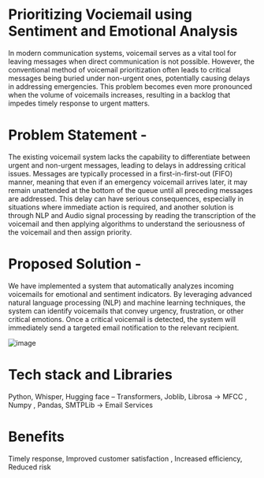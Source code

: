 # Prioritizing Vociemail using Sentiment and Emotional Analysis

In modern communication systems, voicemail serves as a vital tool for leaving messages when direct communication is not possible. However, the conventional method of voicemail prioritization often leads to critical messages being buried under non-urgent ones, potentially causing delays in addressing emergencies. This problem becomes even more pronounced when the volume of voicemails increases, resulting in a backlog that impedes timely response to urgent matters.

# Problem Statement - 
The existing voicemail system lacks the capability to differentiate between urgent and non-urgent messages, leading to delays in addressing critical issues. Messages are typically processed in a first-in-first-out (FIFO) manner, meaning that even if an emergency voicemail arrives later, it may remain unattended at the bottom of the queue until all preceding messages are addressed. This delay can have serious consequences, especially in situations where immediate action is required, and another solution is through NLP and Audio signal processing by reading the transcription of the voicemail and then applying algorithms to understand the seriousness of the voicemail and then assign priority. 

# Proposed Solution - 
We have implemented a system that automatically analyzes incoming voicemails for emotional and sentiment indicators. 
By leveraging advanced natural language processing (NLP) and machine learning techniques, the system can identify voicemails that convey urgency, frustration, or other critical emotions.
Once a critical voicemail is detected, the system will immediately send a targeted email notification to the relevant recipient.

![image](https://github.com/user-attachments/assets/63b46012-bd0e-428b-a338-305426a1724b)

# Tech stack and Libraries
Python,
Whisper,
Hugging face – Transformers,
Joblib,
Librosa -> MFCC ,
Numpy , Pandas,
SMTPLib -> Email Services

# Benefits
Timely response,
Improved customer satisfaction ,
Increased efficiency,
Reduced risk
